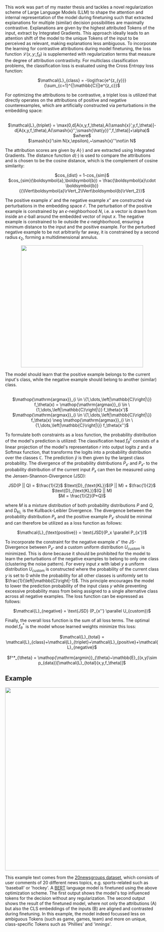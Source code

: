 This work was part of my master thesis and tackles a novel regularization scheme of Large Language Models (LLM) to shape the attention and internal representation of the model during finetuning such that extracted explanations for multiple (similar) decision possibilities are maximally contrastive. Explanations are given by the highest attributed Tokens of the input, extract by Integrated Gradients. This approach ideally leads to an attention shift of the model to the unique Tokens of the input to be perceived as relevant, making explanations less ambiguous. To incorporate the learning for contrastive attributions during model finetuning, the loss function $\mathcal{L}(x,y;f_\theta)$ is supplemented with regularization terms that measure the degree of attribution contrastivity. For multiclass classification problems, the classification loss is evaluated using the Cross Entropy loss function: 
<p align="center">
  $\mathcal{L}_{class} = -\log\frac{e^{z_{y}}}{\sum_{c=1}^{|\mathbb{C}|}e^{z_c}}$ </p>
For optimizing the attributions to be contrastive, a triplet loss is utilized that directly operates on the attributions of positive and negative counterexamples, which are artificially constructed via perturbations in the embedding space:
<p align="center">
  <br/>
  $\mathcal{L}_{triplet} = \max(0,d[A(x,y,f_\theta),A(\smash{x}',y,f_\theta)]-d[A(x,y,f_\theta),A(\smash{x}'',\smash{\hat{y}}'',f_\theta)]+\alpha)$<br/>
  $where$<br/>
  $\smash{x}'\sim N(x,\epsilon),~\smash{x}''\not\in N$ </p>

The attribution scores are given by $A(\cdot)$ and are extracted using Integrated Gradients. The distance function $d(\cdot)$ is used to compare the attributions and is chosen to be the cosine distance, which is the complement of cosine similarity:
<p align="center">
  $cos_{dist} = 1-cos_{sim}$<br/>
  $cos_{sim}(\boldsymbol{a},\boldsymbol{b}) = \frac{\boldsymbol{a}\cdot \boldsymbol{b}}{{\lVert\boldsymbol{a}\rVert_2\lVert\boldsymbol{b}\rVert_2}}$</p>

The positive example $x'$ and the negative example $x''$ are constructed via perturbations in the embedding space $\mathcal{E}$. The perturbation of the positive example is constrained by an $\epsilon$-neighborhood $N$, i.e. a vector is drawn from inside an $\epsilon$-ball around the embedded vector of input $x$. The negative example is constrained to lie outside the $\epsilon$-neighborhood, ensuring a minimum distance to the input and the positive example. For the perturbed negative example to be not arbitrarily far away, it is constrained by a second radius $\epsilon_2$, forming a multidimensional annulus.
<p align="center">
<img src="https://github.com/user-attachments/assets/c985f040-74ce-43ed-b7d1-3a47cd400499" width="400"/>
</p>
The model should learn that the positive example belongs to the current input's class, while the negative example should belong to another (similar) class.
<p align="center"><br/>
  $\mathop{\mathrm{argmax}}_{i \in \{1,\dots,\left|\mathbb{C}\right|\}} f_\theta(x) = \mathop{\mathrm{argmax}}_{i \in \{1,\dots,\left|\mathbb{C}\right|\}} f_\theta(x')$<br/>
  $\mathop{\mathrm{argmax}}_{i \in \{1,\dots,\left|\mathbb{C}\right|\}} f_\theta(x) \neq \mathop{\mathrm{argmax}}_{i \in \{1,\dots,\left|\mathbb{C}\right|\}} f_\theta(x'')$</p>

To formulate both constraints as a loss function, the probability distribution of the model's prediction is utilized: The classification head $f^c_\theta$ consists of a linear projection of the model's representation $r$ into output logits $z$ and a Softmax function, that transforms the logits into a probability distribution over the classes $\mathbb{C}$. The prediction $\hat{y}$ is then given by the largest class probability. The divergence of the probability distributions $P_{x'}$ and $P_{x''}$ to the probability distribution of the current input $P_{x}$ can then be measured using the Jensen-Shannon-Divergence (JSD):
<p align="center">
  JSD(P || Q) = $\frac{1}{2}$ $\text{D}_{\text{KL}}$(P || M) + $\frac{1}{2}$ $\text{D}_{\text{KL}}$(Q || M) <br/>
  $M = \frac{1}{2}(P+Q)$</p>

where $M$ is a mixture distribution of both probability distributions $P$ and $Q$, and $D_{\text{KL}}$ is the Kullback-Leibler Divergence. The divergence between the probability distribution $P_x$ and the positive example $P_{x'}$ should be minimal and can therefore be utilized as a loss function as follows:
<p align="center">
$\mathcal{L}_{\text{positive}} = \text{JSD}(P_x \parallel P_{x'})$</p>

To incorporate the constraint for the negative example $x''$ the JS-Divergence between $P_{x''}$ and a custom uniform distribution $U_{custom}$ is minimized. This is done because it should be prohibited for the model to learn the perturbations of the negative examples to belong to only one class (clustering the noise pattern). For every input $x$ with label $y$ a uniform distribution $U_{custom}$ is constructed where the probability of the current class $y$ is set to $0$ while the probability for all other classes is uniformly set to $\frac{1}{\left|\mathbb{C}\right|-1}$. This principle encourages the model to lower the prediction probability of the input class $y$ while preventing excessive probability mass from being assigned to a single alternative class across all negative examples. The loss function can be expressed as follows:
<p align="center">
  $\mathcal{L}_{negative} = \text{JSD} (P_{x''} \parallel U_{custom})$</p>

Finally, the overall loss function is the sum of all loss terms. The optimal model $f^*_{\theta}$ is the model whose learned weights minimize this loss:
<p align="center">
  $\mathcal{L}_{total} = \mathcal{L}_{class}+\mathcal{L}_{triplet}+\mathcal{L}_{positive}+\mathcal{L}_{negative}$<br/><br/>
  $f^*_{\theta} = \mathop{\mathrm{argmin}}_{\theta}~\mathbb{E}_{(x,y)\sim p_{data}}[\mathcal{L}_{total}(x,y,f_\theta)]$

## Example

<p align="center">
<img src="https://github.com/user-attachments/assets/5df23797-2e9c-4e47-8424-8aa7968024f5" width="600"/>
</p>

This example text comes from the [20newsgroups dataset](https://scikit-learn.org/0.19/datasets/twenty_newsgroups.html), which consists of user comments of 20 different news topics, e.g. sports-related such as 'baseball' or 'hockey'. A [BERT](https://huggingface.co/docs/transformers/model_doc/bert) language model is finetuned using the above optimization scheme. The first output shows the model's top influenced tokens for the decision without any regularization. The second output shows the result of the finetuned model, where not only the attributions (A) but also the CLS embeddings of the inputs (B) are aligned and contrasted during finetuning. In this example, the model indeed focussed less on ambiguous Tokens (such as game, games, team) and more on unique, class-specific Tokens such as 'Phillies' and 'innings'.

